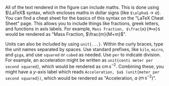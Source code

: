 All of the text rendered in the figure can include maths. This is done using $\LaTeX$ syntax, which encloses maths in dollar signs (like `$\alpha$` $\rightarrow$ $\alpha$). You can find a cheat sheet for the basics of this syntax on the "LaTeX Cheat Sheet" page. This allows you to include things like fractions, greek letters, and functions in axis labels. For example, `Mass Fraction, $\frac{m}{M+m}$` would be rendered as "Mass Fraction, $\frac{m}{M+m}$".

Units can also be included by using `unit{...}`. Within the curly braces, type the unit names separated by spaces. Use standard prefixes, like `kilo`, `micro`, and `giga`, and use `squared` or `cubed` as needed. Use `per` to indicate division. For example, an acceleration might be written as `unit{centi meter per second squared}`, which would be rendered as $\text{cm}\,\text{s}^{-2}$. Combining these, you might have a $y$-axis label which reads `Acceleration, $a$ (unit{meter per second squared})`, which would be rendered as "Acceleration, $a$ ($\text{m}\,\text{s}^{-2}$)".